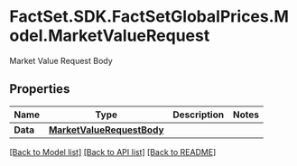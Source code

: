 # FactSet.SDK.FactSetGlobalPrices.Model.MarketValueRequest
Market Value Request Body

## Properties

Name | Type | Description | Notes
------------ | ------------- | ------------- | -------------
**Data** | [**MarketValueRequestBody**](MarketValueRequestBody.md) |  | 

[[Back to Model list]](../README.md#documentation-for-models) [[Back to API list]](../README.md#documentation-for-api-endpoints) [[Back to README]](../README.md)

